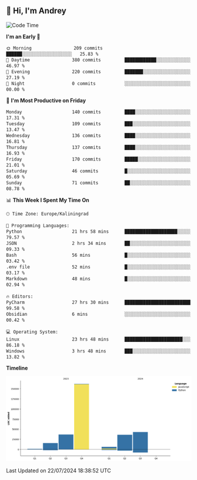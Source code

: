 ## 👋 Hi, I'm Andrey

<!--START_SECTION:waka-->
![Code Time](http://img.shields.io/badge/Code%20Time-240%20hrs%2055%20mins-blue)

**I'm an Early 🐤** 

```text
🌞 Morning                209 commits         ██████░░░░░░░░░░░░░░░░░░░   25.83 % 
🌆 Daytime                380 commits         ████████████░░░░░░░░░░░░░   46.97 % 
🌃 Evening                220 commits         ███████░░░░░░░░░░░░░░░░░░   27.19 % 
🌙 Night                  0 commits           ░░░░░░░░░░░░░░░░░░░░░░░░░   00.00 % 
```
📅 **I'm Most Productive on Friday** 

```text
Monday                   140 commits         ████░░░░░░░░░░░░░░░░░░░░░   17.31 % 
Tuesday                  109 commits         ███░░░░░░░░░░░░░░░░░░░░░░   13.47 % 
Wednesday                136 commits         ████░░░░░░░░░░░░░░░░░░░░░   16.81 % 
Thursday                 137 commits         ████░░░░░░░░░░░░░░░░░░░░░   16.93 % 
Friday                   170 commits         █████░░░░░░░░░░░░░░░░░░░░   21.01 % 
Saturday                 46 commits          █░░░░░░░░░░░░░░░░░░░░░░░░   05.69 % 
Sunday                   71 commits          ██░░░░░░░░░░░░░░░░░░░░░░░   08.78 % 
```


📊 **This Week I Spent My Time On** 

```text
🕑︎ Time Zone: Europe/Kaliningrad

💬 Programming Languages: 
Python                   21 hrs 58 mins      ████████████████████░░░░░   79.57 % 
JSON                     2 hrs 34 mins       ██░░░░░░░░░░░░░░░░░░░░░░░   09.33 % 
Bash                     56 mins             █░░░░░░░░░░░░░░░░░░░░░░░░   03.42 % 
.env file                52 mins             █░░░░░░░░░░░░░░░░░░░░░░░░   03.17 % 
Markdown                 48 mins             █░░░░░░░░░░░░░░░░░░░░░░░░   02.94 % 

🔥 Editors: 
PyCharm                  27 hrs 30 mins      █████████████████████████   99.58 % 
Obsidian                 6 mins              ░░░░░░░░░░░░░░░░░░░░░░░░░   00.42 % 

💻 Operating System: 
Linux                    23 hrs 48 mins      ██████████████████████░░░   86.18 % 
Windows                  3 hrs 48 mins       ███░░░░░░░░░░░░░░░░░░░░░░   13.82 % 
```

**Timeline**

![Lines of Code chart](https://raw.githubusercontent.com/Mist3s/Mist3s/main/assets/bar_graph.png)


 Last Updated on 22/07/2024 18:38:52 UTC
<!--END_SECTION:waka-->

